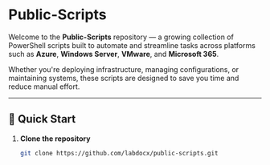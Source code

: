 # Public-Scripts

Welcome to the **Public-Scripts** repository — a growing collection of PowerShell scripts built to automate and streamline tasks across platforms such as **Azure**, **Windows Server**, **VMware**, and **Microsoft 365**.

Whether you're deploying infrastructure, managing configurations, or maintaining systems, these scripts are designed to save you time and reduce manual effort.

---

## 🚀 Quick Start

1. **Clone the repository**
   ```bash
   git clone https://github.com/labdocx/public-scripts.git
